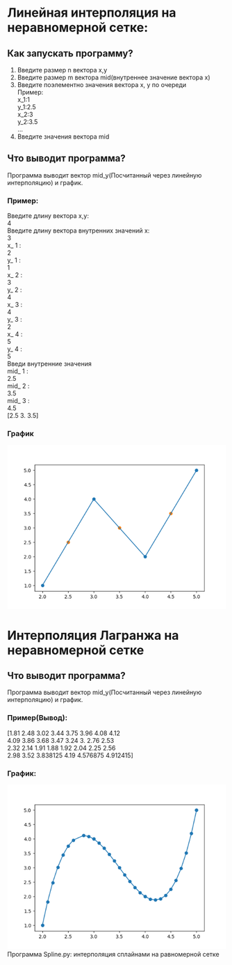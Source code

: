 # Линейная интерполяция на неравномерной сетке:  
## Как запускать программу?
1) Введите размер n вектора x,y  
2) Введите размер m вектора mid(внутреннее значение вектора x)  
3) Введите поэлементно значения вектора x, y по очереди  
Пример:  
x_1:1  
y_1:2.5  
x_2:3  
y_2:3.5  
...  
4) Введите значения вектора mid  
## Что выводит программа?  
Программа выводит вектор mid_y(Посчитанный через линейную интерполяцию) и график.
  
### Пример:  
Введите длину вектора x,y:  
4  
Введите длину вектора внутренних значений x:  
3  
x_ 1 :  
2  
y_ 1 :  
1  
x_ 2 :  
3  
y_ 2 :  
4  
x_ 3 :  
4  
y_ 3 :  
2  
x_ 4 :  
5  
y_ 4 :  
5  
Введи внутренние значения  
mid_ 1 :  
2.5  
mid_ 2 :  
3.5  
mid_ 3 :  
4.5  
[2.5 3.  3.5]  
### График  
![alt text](Figure_1.png "graph")
# Интерполяция Лагранжа на неравномерной сетке
## Что выводит программа?  
Программа выводит вектор mid_y(Посчитанный через линейную интерполяцию) и график.  
### Пример(Вывод):   
[1.81     2.48     3.02     3.44     3.75     3.96     4.08     4.12  
 4.09     3.86     3.68     3.47     3.24     3.       2.76     2.53  
 2.32     2.14     1.91     1.88     1.92     2.04     2.25     2.56  
 2.98     3.52     3.838125 4.19     4.576875 4.912415]  
### График:
![alt text](Lagrange.png "graph")
Программа Spline.py: интерполяция сплайнами на равномерной сетке

